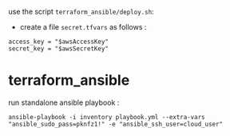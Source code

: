 use the script `terraform_ansible/deploy.sh`:

- create a file `secret.tfvars` as follows :
```
access_key = "$awsAccessKey"
secret_key = "$awsSecretKey"
```

# terraform_ansible

run standalone ansible playbook : 

`ansible-playbook -i inventory playbook.yml --extra-vars "ansible_sudo_pass=pknfz1!" -e "ansible_ssh_user=cloud_user"`
